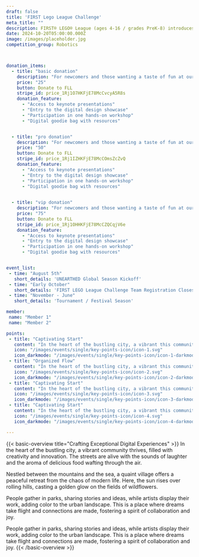 ```yaml
---
draft: false
title: 'FIRST Lego League Challenge'
meta_title: ""
description: FIRST® LEGO® League (ages 4-16 / grades PreK-8) introduces STEM to children through fun, hands-on challenges using LEGO® technology. Participants gain real-world problem-solving experiences through a guided, global robotics program, helping students, families, and educators build a better future together.
date: 2024-10-20T05:00:00.000Z
image: /images/placeholder.jpg
competition_group: Robotics



donation_items: 
  - title: "basic donation"
    description: "For newcomers and those wanting a taste of fun at our conference event."
    price: "25"
    button: Donate to FLL
    stripe_id: price_1Rj1O7HKFjE78McCvcyA5R8s
    donation_feature:
      - "Access to keynote presentations"
      - "Entry to the digital design showcase"
      - "Participation in one hands-on workshop"
      - "Digital goodie bag with resources"


  - title: "pro donation"
    description: "For newcomers and those wanting a taste of fun at our conference event."
    price: "50"
    button: Donate to FLL
    stripe_id: price_1Rj1IZHKFjE78McCOmsZcZvQ
    donation_feature:
      - "Access to keynote presentations"
      - "Entry to the digital design showcase"
      - "Participation in one hands-on workshop"
      - "Digital goodie bag with resources"

      
  - title: "vip donation"
    description: "For newcomers and those wanting a taste of fun at our conference event."
    price: "75"
    button: Donate to FLL
    stripe_id: price_1Rj1OHHKFjE78McCZQCqjV6e
    donation_feature:
      - "Access to keynote presentations"
      - "Entry to the digital design showcase"
      - "Participation in one hands-on workshop"
      - "Digital goodie bag with resources"


event_list:
 - time: "August 5th"
   short_details: 'UNEARTHED Global Season Kickoff'
 - time: "Early October"
   short_details: 'FIRST LEGO League Challenge Team Registration Closes'
 - time: "November - June"
   short_details: 'Tournament / Festival Season'

member: 
 name: "Member 1"
 name: "Member 2"

points:
 - title: "Captivating Start"
   content: "In the heart of the bustling city, a vibrant this community thrives, filled with creativity."
   icon: "/images/events/single/key-points-icon/icon-1.svg"
   icon_darkmode: "/images/events/single/key-points-icon/icon-1-darkmode.svg"
 - title: "Organized Flow"
   content: "In the heart of the bustling city, a vibrant this community thrives, filled with creativity."
   icon: "/images/events/single/key-points-icon/icon-2.svg"
   icon_darkmode: "/images/events/single/key-points-icon/icon-2-darkmode.svg"
 - title: "Captivating Start"
   content: "In the heart of the bustling city, a vibrant this community thrives, filled with creativity."
   icon: "/images/events/single/key-points-icon/icon-3.svg"
   icon_darkmode: "/images/events/single/key-points-icon/icon-3-darkmode.svg"
 - title: "Captivating Start"
   content: "In the heart of the bustling city, a vibrant this community thrives, filled with creativity."
   icon: "/images/events/single/key-points-icon/icon-4.svg"
   icon_darkmode: "/images/events/single/key-points-icon/icon-4-darkmode.svg"

---
```


{{< basic-overview title="Crafting Exceptional Digital Experiences" >}}
In the heart of the bustling city, a vibrant community thrives,
filled with creativity and innovation. The streets are alive with
the sounds of laughter and the aroma of delicious food wafting
through the air.

Nestled between the mountains and the sea, a quaint village offers
a peaceful retreat from the chaos of modern life. Here, the sun
rises over rolling hills, casting a golden glow on the fields of
wildflowers.

People gather in parks, sharing stories and ideas, while artists
display their work, adding color to the urban landscape. This is a
place where dreams take flight and connections are made, fostering
a spirit of collaboration and joy.

People gather in parks, sharing stories and ideas, while artists
display their work, adding color to the urban landscape. This is a
place where dreams take flight and connections are made, fostering
a spirit of collaboration and joy.
{{< /basic-overview >}}


